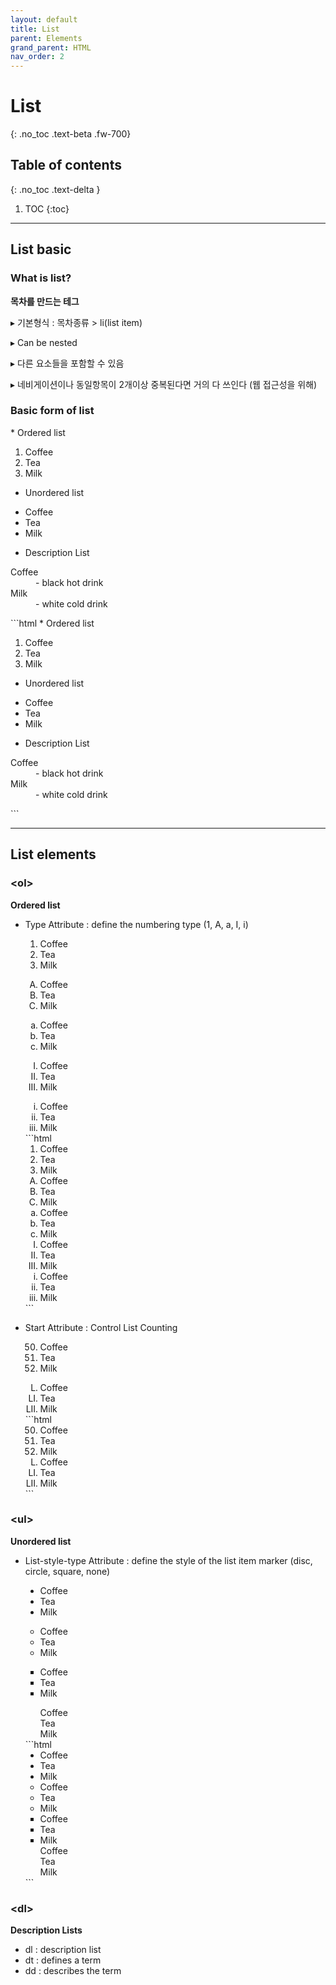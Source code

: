 ```yaml
---
layout: default
title: List
parent: Elements
grand_parent: HTML
nav_order: 2
---
```


# List
{: .no_toc .text-beta .fw-700}

## Table of contents
{: .no_toc .text-delta }

1. TOC
{:toc}

---

## List basic 

### What is list?

**목차를 만드는 테그**

&#9656; 기본형식 : 목차종류 > li(list item)

&#9656; Can be nested

&#9656; 다른 요소들을 포함할 수 있음

&#9656; 네비게이션이나 동일항목이 2개이상 중복된다면 거의 다 쓰인다 (웹 접근성을 위해)

### Basic form of list

<div class="code-example" markdown="1">
* Ordered list
<ol>
  <li>Coffee</li>
  <li>Tea</li>
  <li>Milk</li>
</ol> 
</div>

* Unordered list
<ul>
  <li>Coffee</li>
  <li>Tea</li>
  <li>Milk</li>
</ul>

* Description List
<dl>
  <dt>Coffee</dt>
  <dd>- black hot drink</dd>
  <dt>Milk</dt>
  <dd>- white cold drink</dd>
</dl>
</div>
```html
* Ordered list
<ol>
  <li>Coffee</li>
  <li>Tea</li>
  <li>Milk</li>
</ol> 

* Unordered list
<ul>
  <li>Coffee</li>
  <li>Tea</li>
  <li>Milk</li>
</ul>

* Description List
<dl>
  <dt>Coffee</dt>
  <dd>- black hot drink</dd>
  <dt>Milk</dt>
  <dd>- white cold drink</dd>
</dl>
```

---

## List elements

### &#60;ol&#62; 

**Ordered list**

* Type Attribute : define the numbering type (1, A, a, I, i)

    <div class="code-example" markdown="1">
    <ol type="1">
        <li>Coffee</li>
        <li>Tea</li>
        <li>Milk</li>
    </ol>

    <ol type="A">
        <li>Coffee</li>
        <li>Tea</li>
        <li>Milk</li>
    </ol>

    <ol type="a">
        <li>Coffee</li>
        <li>Tea</li>
        <li>Milk</li>
    </ol>

    <ol type="I">
        <li>Coffee</li>
        <li>Tea</li>
        <li>Milk</li>
    </ol>

    <ol type="i">
        <li>Coffee</li>
        <li>Tea</li>
        <li>Milk</li>
    </ol>
    </div>
    ```html
    <ol type="1">
        <li>Coffee</li>
        <li>Tea</li>
        <li>Milk</li>
    </ol>

    <ol type="A">
        <li>Coffee</li>
        <li>Tea</li>
        <li>Milk</li>
    </ol>

    <ol type="a">
        <li>Coffee</li>
        <li>Tea</li>
        <li>Milk</li>
    </ol>

    <ol type="I">
        <li>Coffee</li>
        <li>Tea</li>
        <li>Milk</li>
    </ol>

    <ol type="i">
        <li>Coffee</li>
        <li>Tea</li>
        <li>Milk</li>
    </ol>
    ```

* Start Attribute : Control List Counting

    <div class="code-example" markdown="1">
    <ol start="50">
      <li>Coffee</li>
      <li>Tea</li>
      <li>Milk</li>
    </ol>

    <ol type="I" start="50">
      <li>Coffee</li>
      <li>Tea</li>
      <li>Milk</li>
    </ol>
    </div>
    ```html
    <ol start="50">
      <li>Coffee</li>
      <li>Tea</li>
      <li>Milk</li>
    </ol>

    <ol type="I" start="50">
      <li>Coffee</li>
      <li>Tea</li>
      <li>Milk</li>
    </ol>
    ```

### &#60;ul&#62; 

**Unordered list**

* List-style-type Attribute : define the style of the list item marker (disc, circle, square, none)

    <div class="code-example" markdown="1">
    <ul style="list-style-type:disc;">
      <li>Coffee</li>
      <li>Tea</li>
      <li>Milk</li>
    </ul>

    <ul style="list-style-type:circle;">
      <li>Coffee</li>
      <li>Tea</li>
      <li>Milk</li>
    </ul>

    <ul style="list-style-type:square;">
      <li>Coffee</li>
      <li>Tea</li>
      <li>Milk</li>
    </ul>

    <ul style="list-style-type:none;">
      <li>Coffee</li>
      <li>Tea</li>
      <li>Milk</li>
    </ul>
    </div>
    ```html
    <ul style="list-style-type:disc;">
      <li>Coffee</li>
      <li>Tea</li>
      <li>Milk</li>
    </ul>

    <ul style="list-style-type:circle;">
      <li>Coffee</li>
      <li>Tea</li>
      <li>Milk</li>
    </ul>

    <ul style="list-style-type:square;">
      <li>Coffee</li>
      <li>Tea</li>
      <li>Milk</li>
    </ul>

    <ul style="list-style-type:none;">
      <li>Coffee</li>
      <li>Tea</li>
      <li>Milk</li>
    </ul>
    ```

### &#60;dl&#62; 

**Description Lists**

* dl : description list 
* dt : defines a term 
* dd : describes the term
